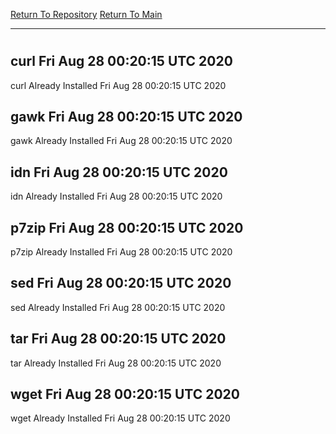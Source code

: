[Return To Repository](https://github.com/deathbybandaid/piholeparser/)
[Return To Main](https://github.com/deathbybandaid/piholeparser/blob/master/RecentRunLogs/Mainlog.md)
____________________________________
# 
## curl Fri Aug 28 00:20:15 UTC 2020
curl Already Installed Fri Aug 28 00:20:15 UTC 2020
## gawk Fri Aug 28 00:20:15 UTC 2020
gawk Already Installed Fri Aug 28 00:20:15 UTC 2020
## idn Fri Aug 28 00:20:15 UTC 2020
idn Already Installed Fri Aug 28 00:20:15 UTC 2020
## p7zip Fri Aug 28 00:20:15 UTC 2020
p7zip Already Installed Fri Aug 28 00:20:15 UTC 2020
## sed Fri Aug 28 00:20:15 UTC 2020
sed Already Installed Fri Aug 28 00:20:15 UTC 2020
## tar Fri Aug 28 00:20:15 UTC 2020
tar Already Installed Fri Aug 28 00:20:15 UTC 2020
## wget Fri Aug 28 00:20:15 UTC 2020
wget Already Installed Fri Aug 28 00:20:15 UTC 2020
